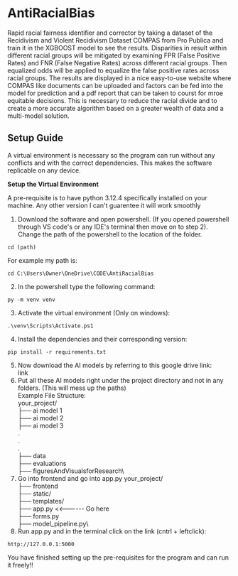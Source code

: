 # AntiRacialBias

Rapid racial fairness identifier and corrector by taking a dataset of the Recidivism and Violent Recidivism Dataset COMPAS from Pro Publica and train it in the XGBOOST model to see the results. Disparities in result within different racial groups will be mitigated by examining FPR (False Positive Rates) and FNR (False Negative Rates) across different racial groups. Then equalized odds will be applied to equalize the false positive rates across racial groups. The results are displayed in a nice easy-to-use website where COMPAS like documents can be uploaded and factors can be fed into the model for prediction and a pdf report that can be taken to courst for mroe equitable decisions. This is necessary to reduce the racial divide and to create a more accurate algorithm based on a greater wealth of data and a multi-model solution.

## Setup Guide
A virtual environment is necessary so the program can run without any conflicts and with the correct dependencies. This makes the software replicable on any device.

**Setup the Virtual Environment**

A pre-requisite is to have python 3.12.4 specifically installed on your machine. Any other version I can't guarentee it will work smoothly

  1. Download the software and open powershell. (If you opened powershell through VS code's or any IDE's terminal then move on to step 2). Change the path of the powershell to the location of the folder.
```
cd (path)
```
For example my path is:
```
cd C:\Users\Owner\OneDrive\CODE\AntiRacialBias
```
  2. In the powershell type the following command:
```
py -m venv venv
```
  3. Activate the virtual environment (Only on windows):
```
.\venv\Scripts\Activate.ps1
```
  4. Install the dependencies and their corresponding version:
```
pip install -r requirements.txt
```
  5. Now download the AI models by referring to this google drive link:\
link
  6. Put all these AI models right under the project directory and not in any folders. (This will mess up the paths)\
Example File Structure:\
your_project/ \
├── ai model 1\
├── ai model 2\
├── ai model 3\
.\
.\
.\
├── data\
├── evaluations\
├── figuresAndVisualsforResearch\
  8. Go into frontend and go into app.py
your_project/ \
├── frontend \
    ├── static/ \
    ├── templates/ \
    ├── app.py  <<------ Go here \
    ├── forms.py \
    ├── model_pipeline.py\
  9. Run app.py and in the terminal click on the link (cntrl + leftclick):
```
http://127.0.0.1:5000
```
You have finished setting up the pre-requisites for the program and can run it freely!!

